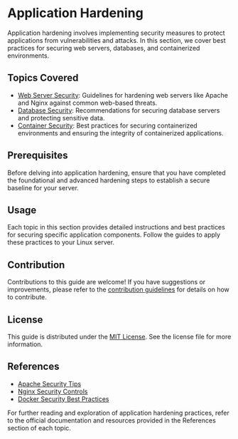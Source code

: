 # Application Hardening

Application hardening involves implementing security measures to protect applications from vulnerabilities and attacks. In this section, we cover best practices for securing web servers, databases, and containerized environments.

## Topics Covered

- [Web Server Security](web_server_security.md): Guidelines for hardening web servers like Apache and Nginx against common web-based threats.
- [Database Security](database_security.md): Recommendations for securing database servers and protecting sensitive data.
- [Container Security](container_security.md): Best practices for securing containerized environments and ensuring the integrity of containerized applications.

## Prerequisites

Before delving into application hardening, ensure that you have completed the foundational and advanced hardening steps to establish a secure baseline for your server.

## Usage

Each topic in this section provides detailed instructions and best practices for securing specific application components. Follow the guides to apply these practices to your Linux server.

## Contribution

Contributions to this guide are welcome! If you have suggestions or improvements, please refer to the [contribution guidelines](../CONTRIBUTING.md) for details on how to contribute.

## License

This guide is distributed under the [MIT License](../LICENSE). See the license file for more information.

## References

- [Apache Security Tips](https://httpd.apache.org/docs/2.4/misc/security_tips.html)
- [Nginx Security Controls](https://docs.nginx.com/nginx/admin-guide/security-controls/)
- [Docker Security Best Practices](https://docs.docker.com/engine/security/)

For further reading and exploration of application hardening practices, refer to the official documentation and resources provided in the References section of each topic.
